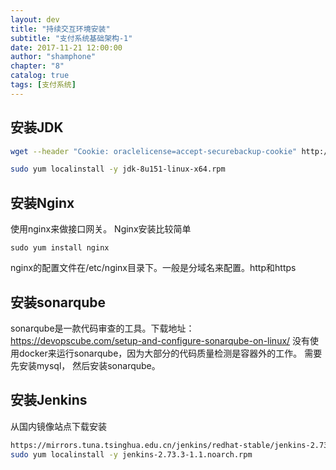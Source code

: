 ```yaml
---
layout: dev 
title: "持续交互环境安装"
subtitle: "支付系统基础架构-1"
date: 2017-11-21 12:00:00
author: "shamphone"
chapter: "8"
catalog: true
tags: [支付系统]
---
```


## 安装JDK

```bash
wget --header "Cookie: oraclelicense=accept-securebackup-cookie" http://download.oracle.com/otn-pub/java/jdk/8u151-b12/e758a0de34e24606bca991d704f6dcbf/jdk-8u151-linux-x64.rpm

sudo yum localinstall -y jdk-8u151-linux-x64.rpm
```

## 安装Nginx

使用nginx来做接口网关。 Nginx安装比较简单
```
sudo yum install nginx
```

nginx的配置文件在/etc/nginx目录下。一般是分域名来配置。http和https



## 安装sonarqube

sonarqube是一款代码审查的工具。下载地址： 
https://devopscube.com/setup-and-configure-sonarqube-on-linux/ 
没有使用docker来运行sonarqube，因为大部分的代码质量检测是容器外的工作。 需要先安装mysql， 然后安装sonarqube。 

## 安装Jenkins

从国内镜像站点下载安装
```bash
https://mirrors.tuna.tsinghua.edu.cn/jenkins/redhat-stable/jenkins-2.73.3-1.1.noarch.rpm
sudo yum localinstall -y jenkins-2.73.3-1.1.noarch.rpm
```